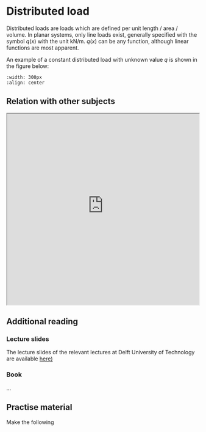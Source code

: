 # Distributed load

Distributed loads are loads which are defined per unit length / area / volume. In planar systems, only line loads exist, generally specified with the symbol $q(x)$ with the unit $\text{kN/m}$. $q(x)$ can be any function, although linear functions are most apparent.

An example of a constant distributed load with unknown value $q$ is shown in the figure below:
```{figure} ./images/distributed_forces.png
:width: 300px
:align: center
```


## Relation with other subjects
<iframe allow="fullscreen" style="width: 100%!important; height: 500px;" src="https://prime-applets.ewi.tudelft.nl/graph/CTB1110-17/Bridging?lecture=6&view=lecture" allowfullscreen></iframe>

## Additional reading
### Lecture slides
The lecture slides of the relevant lectures at Delft University of Technology are available [here)](https://icozct.tudelft.nl/TUD_CT/CT1031/collegestof/files/module6-VERDEELDEBELASTING.pps)

### Book
...


## Practise material
Make the following 